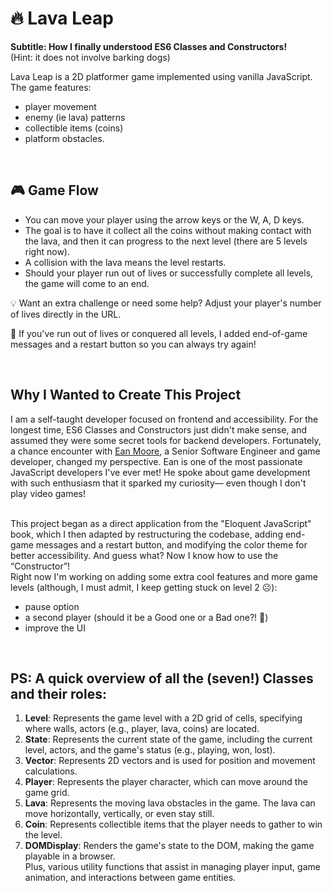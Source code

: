 # 🔥 Lava Leap 
<b>Subtitle: How I finally understood ES6 Classes and Constructors!</b>
<br>
(Hint: it does not involve barking dogs)

Lava Leap is a 2D platformer game implemented using vanilla JavaScript. The game features:
- player movement
- enemy (ie lava) patterns
- collectible items (coins)
- platform obstacles.
<br>

## 🎮 Game Flow
- You can move your player using the arrow keys or the W, A, D keys. 
- The goal is to have it collect all the coins without making contact with the lava, and then it can progress to the next level (there are 5 levels right now). 
- A collision with the lava means the level restarts. 
- Should your player run out of lives or successfully complete all levels, the game will come to an end.

💡 Want an extra challenge or need some help? Adjust your player's number of lives directly in the URL.

🔄 If you've run out of lives or conquered all levels, I added end-of-game messages and a restart button so you can always try again!

<br>


## Why I Wanted to Create This Project
I am a self-taught developer focused on frontend and accessibility. For the longest time, ES6 Classes and Constructors just didn't make sense, and assumed they were some secret tools for backend developers. Fortunately, a chance encounter with [Ean Moore](https://www.linkedin.com/in/ean-moore-948357103), a Senior Software Engineer and game developer, changed my perspective. Ean is one of the most passionate JavaScript developers I've ever met! He spoke about game development with such enthusiasm that it sparked my curiosity— even though I don't play video games!

<br>
This project began as a direct application from the "Eloquent JavaScript" book, which I then adapted by restructuring the codebase, adding end-game messages and a restart button, and modifying the color theme for better accessibility. And guess what? Now I know how to use the “Constructor”! 

<br>
Right now I'm working on adding some extra cool features and more game levels (although, I must admit, I keep getting stuck on level 2 ☹️):

- pause option
- a second player (should it be a Good one or a Bad one?! 🤔)
- improve the UI
<br>

## PS: A quick overview of all the (seven!) Classes and their roles:

1. **Level**: Represents the game level with a 2D grid of cells, specifying where walls, actors (e.g., player, lava, coins) are located.
2. **State**: Represents the current state of the game, including the current level, actors, and the game's status (e.g., playing, won, lost).
3. **Vector**: Represents 2D vectors and is used for position and movement calculations.
4. **Player**: Represents the player character, which can move around the game grid.
5. **Lava**: Represents the moving lava obstacles in the game. The lava can move horizontally, vertically, or even stay still.
6. **Coin**: Represents collectible items that the player needs to gather to win the level.
7. **DOMDisplay**: Renders the game's state to the DOM, making the game playable in a browser.
<br>Plus, various utility functions that assist in managing player input, game animation, and interactions between game entities.
